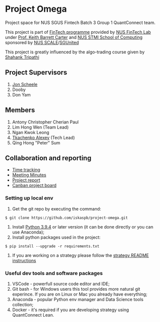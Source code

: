 # Project Omega
Project space for NUS SGUS Fintech Batch 3 Group 1 QuantConnect team.

This project is part of [FinTech programme](https://stmi.nus.edu.sg/nus-fintechsg-program/) provided by [NUS FinTech Lab](https://fintechlab.nus.edu.sg/) under [Prof. Keith Barrett Carter](https://stmi.nus.edu.sg/about-us/instructors/associate-professor-keith-barrett-carter/) and [NUS STMI School of Computing](https://stmi.nus.edu.sg/) sponsored by [NUS SCALE](https://scale.nus.edu.sg/nus-sgunited-skills/overview/professional-services)/[SGUnited](https://www.sgunited.gov.sg/)


This project is greatly influenced by the algo-trading course given by [Shahank Tripathi](https://stmi.nus.edu.sg/about-us/instructors/mr-shashank-shekhar-tripathi/)

## Project Supervisors
1. [Jon Scheele](https://ace.nus.edu.sg/about-us/executive-education-fellow/jon-scheele/)
1. Dooby
1. Don Yam

## Members
1. Antony Christopher Cherian Paul
1. Lim Hong Wen (Team Lead)
1. Ngan Kwok Leong
1. [Tkachenko Alexey](https://www.linkedin.com/in/tkachenkoalexey/) (Tech Lead)
1. Qing Hong "Peter" Sum

## Collaboration and reporting
* [Time tracking](https://docs.google.com/spreadsheets/d/1goY3e8Pnb7GCFPjv1ocY3dTM-CobUiLo0siKtb2_tVs/edit?usp=sharing)
* [Meeting Minutes](https://docs.google.com/document/d/1ZUnK5dsIOngHRSNgRD8AuZrsVoigCyxFhxJIKpwJvKw/edit?usp=sharing)
* [Project report](https://github.com/iskaspb/project-omega/blob/master/reports/Report_Project_Omega.docx)
* [Canban project board](https://github.com/iskaspb/project-omega/projects/1)

### Setting up local env
1. Get the git repo by executing the command:
```
$ git clone https://github.com/iskaspb/project-omega.git
```
1. Install [Python 3.9.4](https://www.python.org/downloads/release/python-394/) or later version (it can be done directly or you can use Anaconda);
1. Install python packages used in the project:
```
$ pip install --upgrade -r requirements.txt
```
1. If you are working on a strategy please follow the [strategy README instructions](https://github.com/iskaspb/project-omega/tree/master/src/strategy#readme)

### Useful dev tools and software packages
1. VSCode - powerfull source code editor and IDE;
1. Git bash - for Windows users this tool provides more natural git experince. If you are on Linux or Mac you already have everything;
1. Anaconda - popular Python env manager and Data Science tools collection;
1. Docker - it's required if you are developing strategy using QuantConnect Lean.
